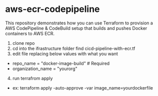 # aws-ecr-codepipeline
This repository demonstrates how you can use Terraform to provision a AWS CodePipeline &amp; CodeBuild setup that builds and pushes Docker containers to AWS ECR.

1. clone repo
2. cd into the ifrastructure folder find cicd-pipeline-with-ecr.tf
3. edit file replacing below values  with what you want
  * repo_name                 = "docker-image-build"                                                             # Required
  * organization_name         = "yourorg"    
4. run terrafrom apply
  * ex: terraform apply -auto-approve -var image_name=yourdockerfile
